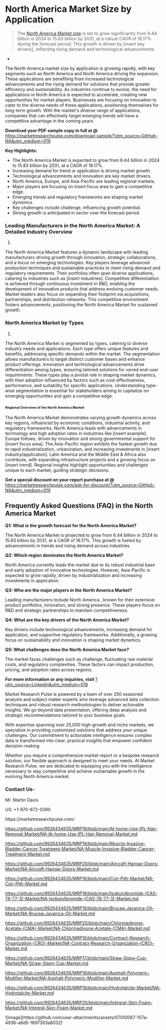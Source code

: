 <h1>North America  Market&nbsp;Size by Application</h1><blockquote><p>The <a href="https://marketresearchpulse.com/download-sample/?utm_source=GitHub-NA&amp;utm_medium=019">North America  Market size</a> is set to grow significantly from 6.44 billion in 2024 to 15.83 billion by 2031, at a robust CAGR of 16.17% during the forecast period. This growth is driven by [insert key drivers], reflecting rising demand and technological advancements.</p></blockquote><ul><li></li></ul><p>The North America  market size by application is growing rapidly, with key segments such as North America  and North America  driving the expansion. These applications are benefiting from increased technological advancements and the rising demand for solutions that provide greater efficiency and sustainability. As industries continue to evolve, the need for applications in North America  is expected to accelerate, creating new opportunities for market players. Businesses are focusing on innovation to cater to the diverse needs of these applications, positioning themselves for long-term growth. With the market's diverse range of applications, companies that can effectively target emerging trends will have a competitive advantage in the coming years.</p><p><strong>Download your PDF sample copy in full at @ </strong><a href="https://marketresearchpulse.com/download-sample/?utm_source=GitHub-NA&amp;utm_medium=019">https://marketresearchpulse.com/download-sample/?utm_source=GitHub-NA&amp;utm_medium=019</a></p><p><strong>Key Highlights: </strong></p><ul><li>The North America  Market is expected to grow from 6.44 billion in 2024 to 15.83 billion by 2031, at a CAGR of 16.17%.</li><li>Increasing demand for trend or application is driving market growth.</li><li>Technological advancements and innovation are key market drivers.</li><li>North America, Europe, and Asia-Pacific are leading regional markets.</li><li>Major players are focusing on insert focus area to gain a competitive edge.</li><li>Emerging trends and regulatory frameworks are shaping market dynamics.</li><li>Key challenges include challenge, influencing growth potential.</li><li>Strong growth is anticipated in sector over the forecast period.</li></ul><h3>Leading Manufacturers in the North America  Market: A Detailed Industry Overview</h3><ol><li></li></ol><div class="flex max-w-full flex-col flex-grow"><div class="min-h-8 text-message flex w-full flex-col items-end gap-2 whitespace-normal break-words [.text-message+&amp;]:mt-5" dir="auto" data-message-author-role="assistant" data-message-id="fd8432e4-4910-450d-b182-61b7bfb0a01f" data-message-model-slug="gpt-4o"><div class="flex w-full flex-col gap-1 empty:hidden first:pt-[3px]"><div class="markdown prose w-full break-words dark:prose-invert light"><p>The North America  Market features a dynamic landscape with leading manufacturers driving growth through innovation, strategic collaborations, and a focus on emerging technologies. Key players leverage advanced production techniques and sustainable practices to meet rising demand and regulatory requirements. Their portfolios often span diverse applications, catering to industries such as [insert industries]. Competitive differentiation is achieved through continuous investment in R&amp;D, enabling the development of innovative products that address evolving customer needs. Market leaders also focus on expanding their footprint via acquisitions, partnerships, and distribution networks. This competitive environment fosters advancements, positioning the North America  Market for sustained growth.</p></div></div></div></div><h3>North America  Market by Types</h3><ol><li></li></ol><div class="flex max-w-full flex-col flex-grow"><div class="min-h-8 text-message flex w-full flex-col items-end gap-2 whitespace-normal break-words [.text-message+&amp;]:mt-5" dir="auto" data-message-author-role="assistant" data-message-id="084470be-0bb7-4664-bddf-5156b4f41249" data-message-model-slug="gpt-4o-mini"><div class="flex w-full flex-col gap-1 empty:hidden first:pt-[3px]"><div class="markdown prose w-full break-words dark:prose-invert light"><p>The North America  Market is segmented by types, catering to diverse industry needs and applications. Each type offers unique features and benefits, addressing specific demands within the market. The segmentation allows manufacturers to target distinct customer bases and enhance product offerings. Innovation and technological advancements drive differentiation among types, ensuring tailored solutions for varied end-user requirements. These types play a pivotal role in shaping market dynamics, with their adoption influenced by factors such as cost-effectiveness, performance, and suitability for specific applications. Understanding type-wise segmentation is essential for stakeholders aiming to capitalize on emerging opportunities and gain a competitive edge.</p></div></div></div></div><h3><span style="font-size: 11px;">Regional Overview of the North America  Market</span></h3><div class="flex max-w-full flex-col flex-grow"><div class="min-h-8 text-message flex w-full flex-col items-end gap-2 whitespace-normal break-words [.text-message+&amp;]:mt-5" dir="auto" data-message-author-role="assistant" data-message-id="e9038762-ce64-4e30-91c9-9bd413514231" data-message-model-slug="gpt-4o-mini"><div class="flex w-full flex-col gap-1 empty:hidden first:pt-[3px]"><div class="markdown prose w-full break-words dark:prose-invert light"><p>The North America  Market demonstrates varying growth dynamics across key regions, influenced by economic conditions, industrial activity, and regulatory frameworks. North America leads with advancements in technology and high adoption rates in industries like [insert example]. Europe follows, driven by innovation and strong governmental support for [insert focus area]. The Asia-Pacific region exhibits the fastest growth due to rapid industrialization, urbanization, and increasing investments in [insert industry/application]. Latin America and the Middle East &amp; Africa also contribute, with expanding infrastructure projects and a growing focus on [insert trend]. Regional insights highlight opportunities and challenges unique to each market, guiding strategic decisions.</p></div></div></div></div><p><strong>Get a special discount on your report purchase at @ </strong><a href="https://marketresearchpulse.com/ask-for-discount/?utm_source=GitHub-NA&amp;utm_medium=019">https://marketresearchpulse.com/ask-for-discount/?utm_source=GitHub-NA&amp;utm_medium=019</a></p><h2>Frequently Asked Questions (FAQ) in the North America  Market</h2><p><strong>Q1: What is the growth forecast for the North America  Market?</strong></p><p>The North America  Market is projected to grow from 6.44 billion in 2024 to 15.83 billion by 2031, at a CAGR of 16.17%. This growth is fueled by advancements in trends and rising demand across industries.</p><p><strong>Q2: Which region dominates the North America  Market?</strong></p><p>North America currently leads the market due to its robust industrial base and early adoption of innovative technologies. However, Asia-Pacific is expected to grow rapidly, driven by industrialization and increasing investments in application.</p><p><strong>Q3: Who are the major players in the North America  Market?</strong></p><p>Leading manufacturers include North America , known for their extensive product portfolios, innovation, and strong presence. These players focus on R&amp;D and strategic partnerships to maintain competitiveness.</p><p><strong>Q4: What are the key drivers of the North America  Market?</strong></p><p>Key drivers include technological advancements, increasing demand for application, and supportive regulatory frameworks. Additionally, a growing focus on sustainability and innovation is shaping market dynamics.</p><p><strong>Q5: What challenges does the North America  Market face?</strong></p><p>The market faces challenges such as challenge, fluctuating raw material costs, and regulatory complexities. These factors can impact production, pricing, and adoption rates across regions.</p><p><strong>For more information or any inquiries, visit&nbsp;</strong><a href="?utm_source=Linkedin&utm_medium=019">?utm_source=Linkedin&utm_medium=019</a></p><p>Market Research Pulse is powered by a team of over 250 seasoned analysts and subject matter experts who leverage advanced data collection techniques and robust research methodologies to deliver actionable insights. We go beyond data presentation, offering deep analysis and strategic recommendations tailored to your business goals.</p><p>With expertise spanning over 25,000 high-growth and niche markets, we specialize in providing customized solutions that address your unique challenges. Our commitment to actionable intelligence ensures complex data is transformed into clear, practical insights that empower confident decision-making.</p><p>Whether you require a comprehensive market report or a bespoke research solution, our flexible approach is designed to meet your needs. At Market Research Pulse, we are dedicated to equipping you with the intelligence necessary to stay competitive and achieve sustainable growth in the evolving North America  market.</p><h3><strong>Contact Us-</strong></h3><p>Mr. Martin Davis</p><p>US: +1-970-672-0390</p><p>https://marketresearchpulse.com/</p><p><a href="https://github.com/9926434635/MRP18/blob/main/At-home-Use-IPL-Hair-Removal-Market/NA-At-home-Use-IPL-Hair-Removal-Market.md">https://github.com/9926434635/MRP18/blob/main/At-home-Use-IPL-Hair-Removal-Market/NA-At-home-Use-IPL-Hair-Removal-Market.md</a></p><p><a href="https://github.com/9926434635/MRP19/blob/main/Muscle-Invasive-Bladder-Cancer-Treatment-Market/NA-Muscle-Invasive-Bladder-Cancer-Treatment-Market.md">https://github.com/9926434635/MRP19/blob/main/Muscle-Invasive-Bladder-Cancer-Treatment-Market/NA-Muscle-Invasive-Bladder-Cancer-Treatment-Market.md</a></p><p><a href="https://github.com/9926434635/MRP20/blob/main/Aircraft-Hangar-Doors-Market/NA-Aircraft-Hangar-Doors-Market.md">https://github.com/9926434635/MRP20/blob/main/Aircraft-Hangar-Doors-Market/NA-Aircraft-Hangar-Doors-Market.md</a></p><p><a href="https://github.com/9926434635/MRP16/blob/main/Coir-Pith-Market/NA-Coir-Pith-Market.md">https://github.com/9926434635/MRP16/blob/main/Coir-Pith-Market/NA-Coir-Pith-Market.md</a></p><p><a href="https://github.com/9926434635/MRP18/blob/main/Isobutylbromide-(CAS-78-77-3)-Market/NA-Isobutylbromide-(CAS-78-77-3)-Market.md">https://github.com/9926434635/MRP18/blob/main/Isobutylbromide-(CAS-78-77-3)-Market/NA-Isobutylbromide-(CAS-78-77-3)-Market.md</a></p><p><a href="https://github.com/9926434635/MRP19/blob/main/Brucea-Javanica-Oil-Market/NA-Brucea-Javanica-Oil-Market.md">https://github.com/9926434635/MRP19/blob/main/Brucea-Javanica-Oil-Market/NA-Brucea-Javanica-Oil-Market.md</a></p><p><a href="https://github.com/9926434635/MRP20/blob/main/Chlormadinone-Acetate-(CMA)-Market/NA-Chlormadinone-Acetate-(CMA)-Market.md">https://github.com/9926434635/MRP20/blob/main/Chlormadinone-Acetate-(CMA)-Market/NA-Chlormadinone-Acetate-(CMA)-Market.md</a></p><p><a href="https://github.com/9926434635/MRP16/blob/main/Contract-Research-Organization-(CRO)-Market/NA-Contract-Research-Organization-(CRO)-Market.md">https://github.com/9926434635/MRP16/blob/main/Contract-Research-Organization-(CRO)-Market/NA-Contract-Research-Organization-(CRO)-Market.md</a></p><p><a href="https://github.com/9926434635/MRP17/blob/main/Straw-Sippy-Cup-Market/NA-Straw-Sippy-Cup-Market.md">https://github.com/9926434635/MRP17/blob/main/Straw-Sippy-Cup-Market/NA-Straw-Sippy-Cup-Market.md</a></p><p><a href="https://github.com/9926434635/MRP18/blob/main/Asphalt-Polymeric-Modifier-Market/NA-Asphalt-Polymeric-Modifier-Market.md">https://github.com/9926434635/MRP18/blob/main/Asphalt-Polymeric-Modifier-Market/NA-Asphalt-Polymeric-Modifier-Market.md</a></p><p><a href="https://github.com/9926434635/MRP19/blob/main/Hydrotalcite-Market/NA-Hydrotalcite-Market.md">https://github.com/9926434635/MRP19/blob/main/Hydrotalcite-Market/NA-Hydrotalcite-Market.md</a></p><p><a href="https://github.com/9926434635/MRP20/blob/main/Integral-Skin-Foam-Market/NA-Integral-Skin-Foam-Market.md">https://github.com/9926434635/MRP20/blob/main/Integral-Skin-Foam-Market/NA-Integral-Skin-Foam-Market.md</a></p>
![image](https://github.com/user-attachments/assets/07010087-157a-4936-a8d5-1697303a8032)
